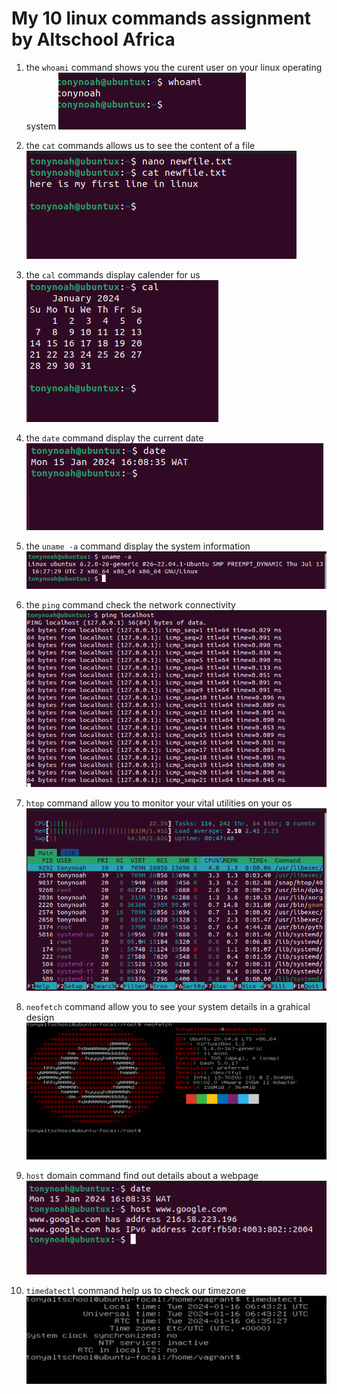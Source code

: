 # My 10 linux commands assignment by Altschool Africa

1. the `whoami` command shows you the curent user on your linux operating system
![whoami](/exercise-2/images/current%20user.PNG)

2. the `cat` commands allows us to see the content of a file
![cat](/exercise-2/images/cat%20allows%20you%20to%20access%20the%20content.PNG)

3. the `cal` commands display calender for us
![cal](/exercise-2/images/display%20calculator.PNG)

4. the `date` command display the current date
![date](/exercise-2/images/display%20current%20date.PNG)

5. the `uname -a` command display the system information
![uname -a](/exercise-2/images/display%20system%20info.PNG)

6. the `ping` command check the network connectivity
![ping](/exercise-2/images/ping%20check%20system%20network%20connectivity.PNG)

7. `htop` command allow you to monitor your vital utilities on your os
![htop](/exercise-2/images/htop%20allows%20you%20to%20monitor%20system%20vital%20utilities.PNG)

8. `neofetch` command allow you to see your system details in a grahical design
![neofetch](/exercise-2/images/display%20%20graphical%20info%20about%20your%20system.PNG)

9. `host` domain command find out details about a webpage
![host](/exercise-2/images/find%20out%20details%20about%20webpage.PNG)

10. `timedatectl` command help us to check our timezone
![timedatectl](/exercise-2/images/to%20check%20timezone.PNG)